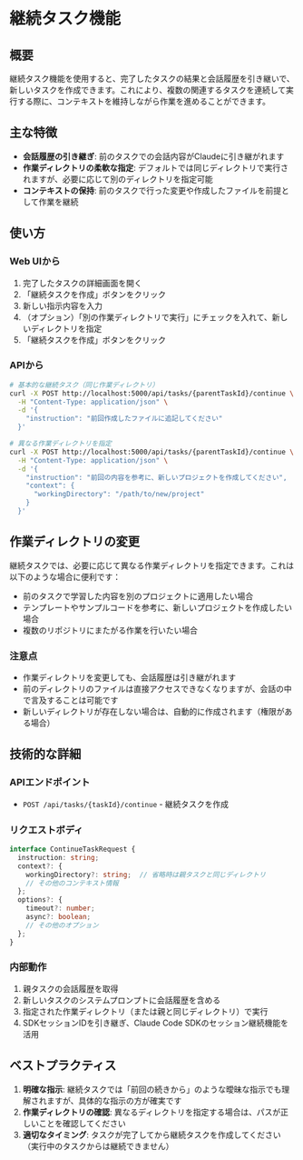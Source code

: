 # 継続タスク機能

## 概要

継続タスク機能を使用すると、完了したタスクの結果と会話履歴を引き継いで、新しいタスクを作成できます。これにより、複数の関連するタスクを連続して実行する際に、コンテキストを維持しながら作業を進めることができます。

## 主な特徴

- **会話履歴の引き継ぎ**: 前のタスクでの会話内容がClaudeに引き継がれます
- **作業ディレクトリの柔軟な指定**: デフォルトでは同じディレクトリで実行されますが、必要に応じて別のディレクトリを指定可能
- **コンテキストの保持**: 前のタスクで行った変更や作成したファイルを前提として作業を継続

## 使い方

### Web UIから

1. 完了したタスクの詳細画面を開く
2. 「継続タスクを作成」ボタンをクリック
3. 新しい指示内容を入力
4. （オプション）「別の作業ディレクトリで実行」にチェックを入れて、新しいディレクトリを指定
5. 「継続タスクを作成」ボタンをクリック

### APIから

```bash
# 基本的な継続タスク（同じ作業ディレクトリ）
curl -X POST http://localhost:5000/api/tasks/{parentTaskId}/continue \
  -H "Content-Type: application/json" \
  -d '{
    "instruction": "前回作成したファイルに追記してください"
  }'

# 異なる作業ディレクトリを指定
curl -X POST http://localhost:5000/api/tasks/{parentTaskId}/continue \
  -H "Content-Type: application/json" \
  -d '{
    "instruction": "前回の内容を参考に、新しいプロジェクトを作成してください",
    "context": {
      "workingDirectory": "/path/to/new/project"
    }
  }'
```

## 作業ディレクトリの変更

継続タスクでは、必要に応じて異なる作業ディレクトリを指定できます。これは以下のような場合に便利です：

- 前のタスクで学習した内容を別のプロジェクトに適用したい場合
- テンプレートやサンプルコードを参考に、新しいプロジェクトを作成したい場合
- 複数のリポジトリにまたがる作業を行いたい場合

### 注意点

- 作業ディレクトリを変更しても、会話履歴は引き継がれます
- 前のディレクトリのファイルは直接アクセスできなくなりますが、会話の中で言及することは可能です
- 新しいディレクトリが存在しない場合は、自動的に作成されます（権限がある場合）

## 技術的な詳細

### APIエンドポイント

- `POST /api/tasks/{taskId}/continue` - 継続タスクを作成

### リクエストボディ

```typescript
interface ContinueTaskRequest {
  instruction: string;
  context?: {
    workingDirectory?: string;  // 省略時は親タスクと同じディレクトリ
    // その他のコンテキスト情報
  };
  options?: {
    timeout?: number;
    async?: boolean;
    // その他のオプション
  };
}
```

### 内部動作

1. 親タスクの会話履歴を取得
2. 新しいタスクのシステムプロンプトに会話履歴を含める
3. 指定された作業ディレクトリ（または親と同じディレクトリ）で実行
4. SDKセッションIDを引き継ぎ、Claude Code SDKのセッション継続機能を活用

## ベストプラクティス

1. **明確な指示**: 継続タスクでは「前回の続きから」のような曖昧な指示でも理解されますが、具体的な指示の方が確実です
2. **作業ディレクトリの確認**: 異なるディレクトリを指定する場合は、パスが正しいことを確認してください
3. **適切なタイミング**: タスクが完了してから継続タスクを作成してください（実行中のタスクからは継続できません）